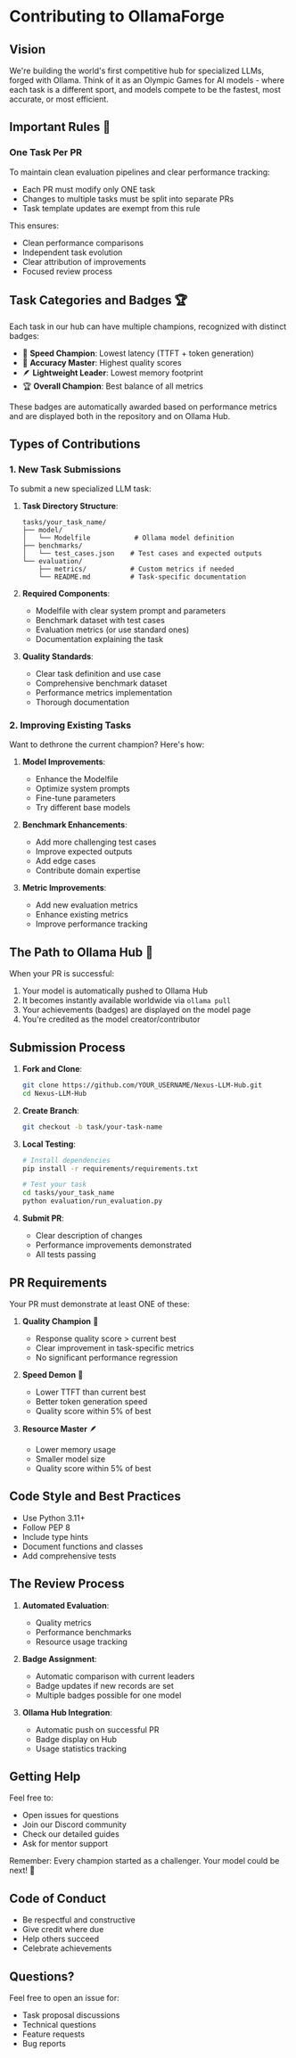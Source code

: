# Contributing to OllamaForge

## Vision
We're building the world's first competitive hub for specialized LLMs, forged with Ollama. Think of it as an Olympic Games for AI models - where each task is a different sport, and models compete to be the fastest, most accurate, or most efficient.

## Important Rules 📜

### One Task Per PR
To maintain clean evaluation pipelines and clear performance tracking:
- Each PR must modify only ONE task
- Changes to multiple tasks must be split into separate PRs
- Task template updates are exempt from this rule

This ensures:
- Clean performance comparisons
- Independent task evolution
- Clear attribution of improvements
- Focused review process

## Task Categories and Badges 🏆

Each task in our hub can have multiple champions, recognized with distinct badges:

- 🚀 **Speed Champion**: Lowest latency (TTFT + token generation)
- 🎯 **Accuracy Master**: Highest quality scores
- 🪶 **Lightweight Leader**: Lowest memory footprint
- 🏆 **Overall Champion**: Best balance of all metrics

These badges are automatically awarded based on performance metrics and are displayed both in the repository and on Ollama Hub.

## Types of Contributions

### 1. New Task Submissions
To submit a new specialized LLM task:

1. **Task Directory Structure**:
   ```
   tasks/your_task_name/
   ├── model/
   │   └── Modelfile           # Ollama model definition
   ├── benchmarks/
   │   └── test_cases.json    # Test cases and expected outputs
   └── evaluation/
       ├── metrics/           # Custom metrics if needed
       └── README.md          # Task-specific documentation
   ```

2. **Required Components**:
   - Modelfile with clear system prompt and parameters
   - Benchmark dataset with test cases
   - Evaluation metrics (or use standard ones)
   - Documentation explaining the task

3. **Quality Standards**:
   - Clear task definition and use case
   - Comprehensive benchmark dataset
   - Performance metrics implementation
   - Thorough documentation

### 2. Improving Existing Tasks

Want to dethrone the current champion? Here's how:

1. **Model Improvements**:
   - Enhance the Modelfile
   - Optimize system prompts
   - Fine-tune parameters
   - Try different base models

2. **Benchmark Enhancements**:
   - Add more challenging test cases
   - Improve expected outputs
   - Add edge cases
   - Contribute domain expertise

3. **Metric Improvements**:
   - Add new evaluation metrics
   - Enhance existing metrics
   - Improve performance tracking

## The Path to Ollama Hub 🌟

When your PR is successful:
1. Your model is automatically pushed to Ollama Hub
2. It becomes instantly available worldwide via `ollama pull`
3. Your achievements (badges) are displayed on the model page
4. You're credited as the model creator/contributor

## Submission Process

1. **Fork and Clone**:
   ```bash
   git clone https://github.com/YOUR_USERNAME/Nexus-LLM-Hub.git
   cd Nexus-LLM-Hub
   ```

2. **Create Branch**:
   ```bash
   git checkout -b task/your-task-name
   ```

3. **Local Testing**:
   ```bash
   # Install dependencies
   pip install -r requirements/requirements.txt
   
   # Test your task
   cd tasks/your_task_name
   python evaluation/run_evaluation.py
   ```

4. **Submit PR**:
   - Clear description of changes
   - Performance improvements demonstrated
   - All tests passing

## PR Requirements

Your PR must demonstrate at least ONE of these:

1. **Quality Champion** 🎯
   - Response quality score > current best
   - Clear improvement in task-specific metrics
   - No significant performance regression

2. **Speed Demon** 🚀
   - Lower TTFT than current best
   - Better token generation speed
   - Quality score within 5% of best

3. **Resource Master** 🪶
   - Lower memory usage
   - Smaller model size
   - Quality score within 5% of best

## Code Style and Best Practices
- Use Python 3.11+
- Follow PEP 8
- Include type hints
- Document functions and classes
- Add comprehensive tests

## The Review Process

1. **Automated Evaluation**:
   - Quality metrics
   - Performance benchmarks
   - Resource usage tracking

2. **Badge Assignment**:
   - Automatic comparison with current leaders
   - Badge updates if new records are set
   - Multiple badges possible for one model

3. **Ollama Hub Integration**:
   - Automatic push on successful PR
   - Badge display on Hub
   - Usage statistics tracking

## Getting Help

Feel free to:
- Open issues for questions
- Join our Discord community
- Check our detailed guides
- Ask for mentor support

Remember: Every champion started as a challenger. Your model could be next! 🚀

## Code of Conduct
- Be respectful and constructive
- Give credit where due
- Help others succeed
- Celebrate achievements

## Questions?
Feel free to open an issue for:
- Task proposal discussions
- Technical questions
- Feature requests
- Bug reports 